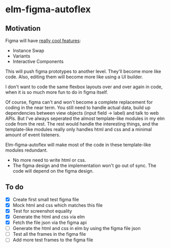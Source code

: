 # elm-figma-autoflex

## Motivation

Figma will have [really cool features](https://youtu.be/lWy4fB3G9Gc?t=282):
* Instance Swap
* Variants
* Interactive Components

This will push figma prototypes to another level. They'll become more like code. Also, editing them will become more like using a UI builder.

I don't want to code the same flexbox layouts over and over again in code, when it is so much more fun to do in figma itself.

Of course, figma can't and won't become a complete replacement for coding in the near term. You still need to handle actual data, build up dependencies between view objects (input field -> label) and talk to web APIs.
But I've always seperated the almost template-like modules in my elm code from the rest. The rest would handle the interesting things, and the template-like modules really only handles html and css and a minimal amount of event listeners.

Elm-figma-autoflex will make most of the code in these template-like modules redundant.
* No more need to write html or css.
* The figma design and the implementation won't go out of sync. The code will depend on the figma design.

## To do

* [X] Create first small test figma file
* [X] Mock html and css which matches this file
* [X] Test for screenshot equality
* [X] Generate the html and css via elm
* [X] Fetch the file json via the figma api
* [ ] Generate the html and css in elm by using the figma file json
* [ ] Test all the frames in the figma file
* [ ] Add more test frames to the figma file
